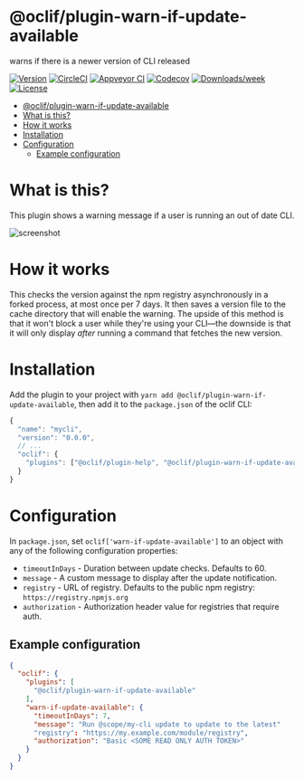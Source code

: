 @oclif/plugin-warn-if-update-available
======================================

warns if there is a newer version of CLI released

[![Version](https://img.shields.io/npm/v/@oclif/plugin-warn-if-update-available.svg)](https://npmjs.org/package/@oclif/plugin-warn-if-update-available)
[![CircleCI](https://circleci.com/gh/oclif/plugin-warn-if-update-available/tree/master.svg?style=shield)](https://circleci.com/gh/oclif/plugin-warn-if-update-available/tree/master)
[![Appveyor CI](https://ci.appveyor.com/api/projects/status/github/oclif/plugin-warn-if-update-available?branch=master&svg=true)](https://ci.appveyor.com/project/oclif/plugin-warn-if-update-available/branch/master)
[![Codecov](https://codecov.io/gh/oclif/plugin-warn-if-update-available/branch/master/graph/badge.svg)](https://codecov.io/gh/oclif/plugin-warn-if-update-available)
[![Downloads/week](https://img.shields.io/npm/dw/@oclif/plugin-warn-if-update-available.svg)](https://npmjs.org/package/@oclif/plugin-warn-if-update-available)
[![License](https://img.shields.io/npm/l/@oclif/plugin-warn-if-update-available.svg)](https://github.com/oclif/plugin-warn-if-update-available/blob/master/package.json)

<!-- toc -->
- [@oclif/plugin-warn-if-update-available](#oclifplugin-warn-if-update-available)
- [What is this?](#what-is-this)
- [How it works](#how-it-works)
- [Installation](#installation)
- [Configuration](#configuration)
  - [Example configuration](#example-configuration)
<!-- tocstop -->

# What is this?

This plugin shows a warning message if a user is running an out of date CLI.

![screenshot](./assets/screenshot.png)

# How it works

This checks the version against the npm registry asynchronously in a forked process, at most once per 7 days. It then saves a version file to the cache directory that will enable the warning. The upside of this method is that it won't block a user while they're using your CLI—the downside is that it will only display _after_ running a command that fetches the new version.

# Installation

Add the plugin to your project with `yarn add @oclif/plugin-warn-if-update-available`, then add it to the `package.json` of the oclif CLI:

```js
{
  "name": "mycli",
  "version": "0.0.0",
  // ...
  "oclif": {
    "plugins": ["@oclif/plugin-help", "@oclif/plugin-warn-if-update-available"]
  }
}
```

# Configuration

In `package.json`, set `oclif['warn-if-update-available']` to an object with
any of the following configuration properties:

- `timeoutInDays` - Duration between update checks. Defaults to 60.
- `message` - A custom message to display after the update notification.
- `registry` - URL of registry. Defaults to the public npm registry: `https://registry.npmjs.org`
- `authorization` - Authorization header value for registries that require auth.

## Example configuration

```json
{
  "oclif": {
    "plugins": [
      "@oclif/plugin-warn-if-update-available"
    ],
    "warn-if-update-available": {
      "timeoutInDays": 7,
      "message": "Run @scope/my-cli update to update to the latest"
      "registry": "https://my.example.com/module/registry",
      "authorization": "Basic <SOME READ ONLY AUTH TOKEN>"
    }
  }
}
```
